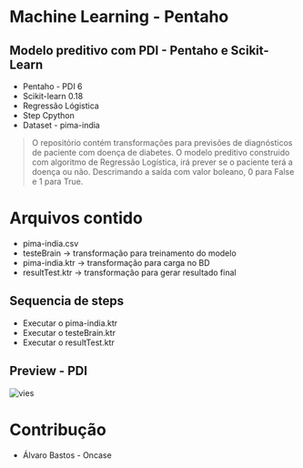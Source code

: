 # Machine Learning - Pentaho 

## Modelo preditivo com PDI - Pentaho e Scikit-Learn


* Pentaho - PDI 6
* Scikit-learn 0.18
* Regressão Lógistica
* Step Cpython
* Dataset - pima-india

> O repositório contém transformações para previsões de diagnósticos de paciente com doença de diabetes. O modelo preditivo construido com algoritmo de Regressão Logística, irá prever se o paciente terá a doença ou não. Descrimando a saída com valor boleano, 0 para False e 1 para True.

# Arquivos contido

* pima-india.csv
* testeBrain -> transformação para treinamento do modelo
* pima-india.ktr -> transformação para carga no BD
* resultTest.ktr -> transformação para gerar resultado final

## Sequencia de steps

* Executar o pima-india.ktr
* Executar o testeBrain.ktr
* Executar o resultTest.ktr


## Preview - PDI

  ![vies](https://uploaddeimagens.com.br/images/000/846/240/full/resultado.png?1487984990)


# Contribução

* Álvaro Bastos - Oncase 
 
